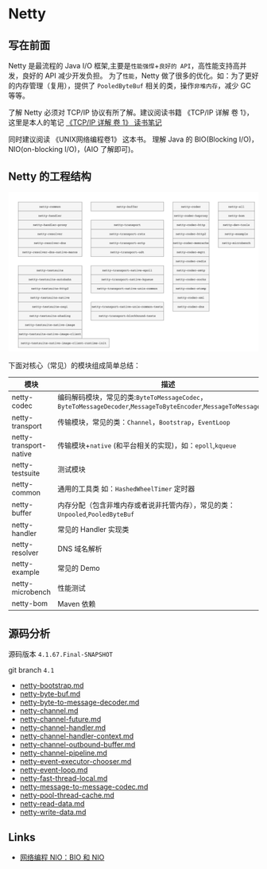 # Netty

## 写在前面

Netty 是最流程的 Java I/O 框架,主要是`性能强悍`+`良好的 API`，高性能支持高并发，良好的 API 减少开发负担。
为了`性能`，Netty 做了很多的优化。如：为了更好的内存管理（复用），提供了 `PooledByteBuf` 相关的类，操作`非堆内存`，减少 GC 等等。

了解 Netty 必须对 TCP/IP 协议有所了解。建议阅读书籍 《TCP/IP 详解 卷 1》，这里是本人的笔记 [《TCP/IP 详解 卷 1》 读书笔记](https://github.com/web1992/read/blob/main/tcp-ip/TCP-IP-%E8%AF%A6%E8%A7%A3-%E5%8D%B71/readme.md)

同时建议阅读 《UNIX网络编程卷1》 这本书。
理解 Java 的 BIO(Blocking I/O)，NIO(on-blocking I/O)，(AIO 了解即可)。

## Netty 的工程结构

![netty-4.1-modules.png](./images/netty-4.1-modules.png)

下面对核心（常见）的模块组成简单总结：

| 模块                   | 描述                                                                                                               |
| ---------------------- | ------------------------------------------------------------------------------------------------------------------ |
| netty-codec            | 编码解码模块，常见的类:`ByteToMessageCodec`，`ByteToMessageDecoder`,`MessageToByteEncoder`,`MessageToMessageCodec` |
| netty-transport        | 传输模块，常见的类：`Channel`，`Bootstrap`，`EventLoop`                                                            |
| netty-transport-native | 传输模块+`native` (和平台相关的实现)，如：`epoll`,`kqueue`                                                         |
| netty-testsuite        | 测试模块                                                                                                           |
| netty-common           | 通用的工具类 如：`HashedWheelTimer` 定时器                                                                         |
| netty-buffer           | 内存分配（包含非堆内存或者说非托管内存），常见的类：`Unpooled`,`PooledByteBuf`                                     |
| netty-handler          | 常见的 Handler 实现类                                                                                              |
| netty-resolver         | DNS 域名解析                                                                                                       |
| netty-example          | 常见的 Demo                                                                                                        |
| netty-microbench       | 性能测试                                                                                                           |
| netty-bom              | Maven 依赖                                                                                                         |

## 源码分析

源码版本 `4.1.67.Final-SNAPSHOT`

git branch `4.1`

- [netty-bootstrap.md](netty-bootstrap.md)
- [netty-byte-buf.md](netty-byte-buf.md)
- [netty-byte-to-message-decoder.md](netty-byte-to-message-decoder.md)
- [netty-channel.md](netty-channel.md)
- [netty-channel-future.md](netty-channel-future.md)
- [netty-channel-handler.md](netty-channel-handler.md)
- [netty-channel-handler-context.md](netty-channel-handler-context.md)
- [netty-channel-outbound-buffer.md](netty-channel-outbound-buffer.md)
- [netty-channel-pipeline.md](netty-channel-pipeline.md)
- [netty-event-executor-chooser.md](netty-event-executor-chooser.md)
- [netty-event-loop.md](netty-event-loop.md)
- [netty-fast-thread-local.md](netty-fast-thread-local.md)
- [netty-message-to-message-codec.md](netty-message-to-message-codec.md)
- [netty-pool-thread-cache.md](netty-pool-thread-cache.md)
- [netty-read-data.md](netty-read-data.md)
- [netty-write-data.md](netty-write-data.md)

## Links

- [网络编程 NIO：BIO 和 NIO](https://www.cnblogs.com/gaofei200/p/13933952.html)

